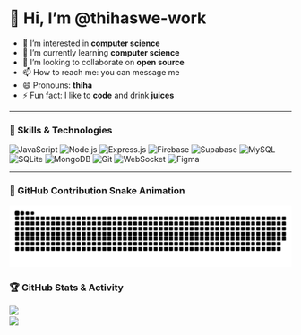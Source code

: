 # 👋 Hi, I’m @thihaswe-work

- 👀 I’m interested in **computer science**
- 🌱 I’m currently learning **computer science**
- 💞️ I’m looking to collaborate on **open source**
- 📫 How to reach me: you can message me
- 😄 Pronouns: **thiha**
- ⚡ Fun fact: I like to **code** and drink **juices**

---

### 🧠 Skills & Technologies

![JavaScript](https://img.shields.io/badge/JavaScript-F7DF1E?style=for-the-badge&logo=javascript&logoColor=black)
![Node.js](https://img.shields.io/badge/Node.js-339933?style=for-the-badge&logo=node.js&logoColor=white)
![Express.js](https://img.shields.io/badge/Express.js-404D59?style=for-the-badge)
![Firebase](https://img.shields.io/badge/Firebase-FFCA28?style=for-the-badge&logo=firebase&logoColor=black)
![Supabase](https://img.shields.io/badge/Supabase-3ECF8E?style=for-the-badge&logo=supabase&logoColor=white)
![MySQL](https://img.shields.io/badge/MySQL-005C84?style=for-the-badge&logo=mysql&logoColor=white)
![SQLite](https://img.shields.io/badge/SQLite-003B57?style=for-the-badge&logo=sqlite&logoColor=white)
![MongoDB](https://img.shields.io/badge/MongoDB-4EA94B?style=for-the-badge&logo=mongodb&logoColor=white)
![Git](https://img.shields.io/badge/Git-F05032?style=for-the-badge&logo=git&logoColor=white)
![WebSocket](https://img.shields.io/badge/WebSocket-000000?style=for-the-badge&logo=websocket&logoColor=white)
![Figma](https://img.shields.io/badge/Figma-F24E1E?style=for-the-badge&logo=figma&logoColor=white)

---


### 🐍 GitHub Contribution Snake Animation
<picture>
  <source media="(prefers-color-scheme: dark)" srcset="https://raw.githubusercontent.com/platane/platane/output/github-contribution-grid-snake-dark.svg">
  <source media="(prefers-color-scheme: light)" srcset="https://raw.githubusercontent.com/platane/platane/output/github-contribution-grid-snake.svg">
  <img alt="github contribution grid snake animation" src="https://raw.githubusercontent.com/platane/platane/output/github-contribution-grid-snake.svg">
</picture>

### 🏆 GitHub Stats & Activity

<!-- You can uncomment these later when you're ready to display stats -->

<!--
![thihaswe-work's GitHub stats](https://github-readme-stats.vercel.app/api?username=thihaswe-work&show_icons=true&theme=github_dark)
![Top Langs](https://github-readme-stats.vercel.app/api/top-langs/?username=thihaswe-work&layout=compact)
-->


<div align="">
  <div width="50%" display="flex" >
  <img src="https://github-readme-stats.vercel.app/api?username=thihaswe-work&show_icons=true&theme=dark"  />
  </div>
  <div width="50%">
  <img src="https://github-readme-stats.vercel.app/api/top-langs/?username=thihaswe-work&layout=compact"  />
  </div>
</div>




<!--
thihaswe-work/thihaswe-work is a ✨ special ✨ repository because its `README.md` (this file) appears on your GitHub profile.
You can click the Preview link to take a look at your changes.
-->
